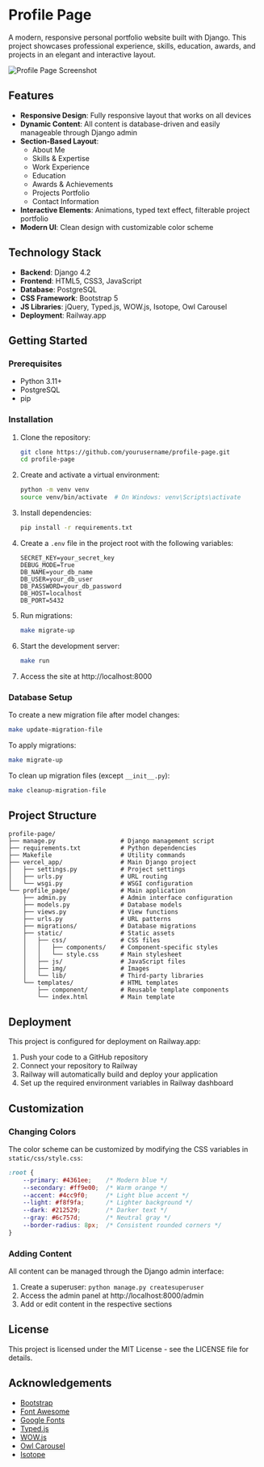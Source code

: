 # Profile Page

A modern, responsive personal portfolio website built with Django. This project showcases professional experience, skills, education, awards, and projects in an elegant and interactive layout.

![Profile Page Screenshot](https://via.placeholder.com/800x400?text=Profile+Page+Screenshot)

## Features

- **Responsive Design**: Fully responsive layout that works on all devices
- **Dynamic Content**: All content is database-driven and easily manageable through Django admin
- **Section-Based Layout**:
  - About Me
  - Skills & Expertise
  - Work Experience
  - Education
  - Awards & Achievements
  - Projects Portfolio
  - Contact Information
- **Interactive Elements**: Animations, typed text effect, filterable project portfolio
- **Modern UI**: Clean design with customizable color scheme

## Technology Stack

- **Backend**: Django 4.2
- **Frontend**: HTML5, CSS3, JavaScript
- **Database**: PostgreSQL
- **CSS Framework**: Bootstrap 5
- **JS Libraries**: jQuery, Typed.js, WOW.js, Isotope, Owl Carousel
- **Deployment**: Railway.app

## Getting Started

### Prerequisites

- Python 3.11+
- PostgreSQL
- pip

### Installation

1. Clone the repository:
   ```bash
   git clone https://github.com/yourusername/profile-page.git
   cd profile-page
   ```

2. Create and activate a virtual environment:
   ```bash
   python -m venv venv
   source venv/bin/activate  # On Windows: venv\Scripts\activate
   ```

3. Install dependencies:
   ```bash
   pip install -r requirements.txt
   ```

4. Create a `.env` file in the project root with the following variables:
   ```
   SECRET_KEY=your_secret_key
   DEBUG_MODE=True
   DB_NAME=your_db_name
   DB_USER=your_db_user
   DB_PASSWORD=your_db_password
   DB_HOST=localhost
   DB_PORT=5432
   ```

5. Run migrations:
   ```bash
   make migrate-up
   ```

6. Start the development server:
   ```bash
   make run
   ```

7. Access the site at http://localhost:8000

### Database Setup

To create a new migration file after model changes:
```bash
make update-migration-file
```

To apply migrations:
```bash
make migrate-up
```

To clean up migration files (except `__init__.py`):
```bash
make cleanup-migration-file
```

## Project Structure

```
profile-page/
├── manage.py                  # Django management script
├── requirements.txt           # Python dependencies
├── Makefile                   # Utility commands
├── vercel_app/                # Main Django project
│   ├── settings.py            # Project settings
│   ├── urls.py                # URL routing
│   └── wsgi.py                # WSGI configuration
└── profile_page/              # Main application
    ├── admin.py               # Admin interface configuration
    ├── models.py              # Database models
    ├── views.py               # View functions
    ├── urls.py                # URL patterns
    ├── migrations/            # Database migrations
    ├── static/                # Static assets
    │   ├── css/               # CSS files
    │   │   ├── components/    # Component-specific styles
    │   │   └── style.css      # Main stylesheet
    │   ├── js/                # JavaScript files
    │   ├── img/               # Images
    │   └── lib/               # Third-party libraries
    └── templates/             # HTML templates
        ├── component/         # Reusable template components
        └── index.html         # Main template
```

## Deployment

This project is configured for deployment on Railway.app:

1. Push your code to a GitHub repository
2. Connect your repository to Railway
3. Railway will automatically build and deploy your application
4. Set up the required environment variables in Railway dashboard

## Customization

### Changing Colors

The color scheme can be customized by modifying the CSS variables in `static/css/style.css`:

```css
:root {
    --primary: #4361ee;    /* Modern blue */
    --secondary: #ff9e00;  /* Warm orange */
    --accent: #4cc9f0;     /* Light blue accent */
    --light: #f8f9fa;      /* Lighter background */
    --dark: #212529;       /* Darker text */
    --gray: #6c757d;       /* Neutral gray */
    --border-radius: 8px;  /* Consistent rounded corners */
}
```

### Adding Content

All content can be managed through the Django admin interface:

1. Create a superuser: `python manage.py createsuperuser`
2. Access the admin panel at http://localhost:8000/admin
3. Add or edit content in the respective sections

## License

This project is licensed under the MIT License - see the LICENSE file for details.

## Acknowledgements

- [Bootstrap](https://getbootstrap.com/)
- [Font Awesome](https://fontawesome.com/)
- [Google Fonts](https://fonts.google.com/)
- [Typed.js](https://github.com/mattboldt/typed.js/)
- [WOW.js](https://wowjs.uk/)
- [Owl Carousel](https://owlcarousel2.github.io/OwlCarousel2/)
- [Isotope](https://isotope.metafizzy.co/)
